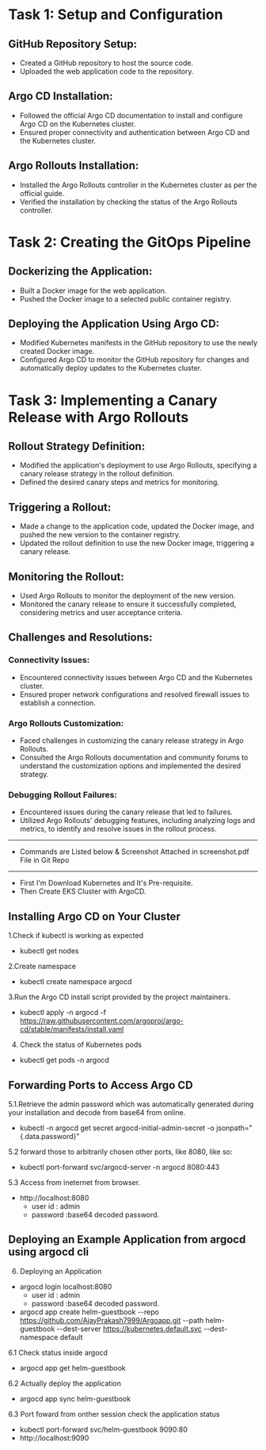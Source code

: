 # Task 1: Setup and Configuration

## GitHub Repository Setup:
- Created a GitHub repository to host the source code.
- Uploaded the web application code to the repository.

## Argo CD Installation:
- Followed the official Argo CD documentation to install and configure Argo CD on the Kubernetes cluster.
- Ensured proper connectivity and authentication between Argo CD and the Kubernetes cluster.

## Argo Rollouts Installation:
- Installed the Argo Rollouts controller in the Kubernetes cluster as per the official guide.
- Verified the installation by checking the status of the Argo Rollouts controller.

# Task 2: Creating the GitOps Pipeline

## Dockerizing the Application:
- Built a Docker image for the web application.
- Pushed the Docker image to a selected public container registry.

## Deploying the Application Using Argo CD:
- Modified Kubernetes manifests in the GitHub repository to use the newly created Docker image.
- Configured Argo CD to monitor the GitHub repository for changes and automatically deploy updates to the Kubernetes cluster.

# Task 3: Implementing a Canary Release with Argo Rollouts

## Rollout Strategy Definition:
- Modified the application's deployment to use Argo Rollouts, specifying a canary release strategy in the rollout definition.
- Defined the desired canary steps and metrics for monitoring.

## Triggering a Rollout:
- Made a change to the application code, updated the Docker image, and pushed the new version to the container registry.
- Updated the rollout definition to use the new Docker image, triggering a canary release.

## Monitoring the Rollout:
- Used Argo Rollouts to monitor the deployment of the new version.
- Monitored the canary release to ensure it successfully completed, considering metrics and user acceptance criteria.

## Challenges and Resolutions:
### Connectivity Issues:
- Encountered connectivity issues between Argo CD and the Kubernetes cluster.
- Ensured proper network configurations and resolved firewall issues to establish a connection.

### Argo Rollouts Customization:
- Faced challenges in customizing the canary release strategy in Argo Rollouts.
- Consulted the Argo Rollouts documentation and community forums to understand the customization options and implemented the desired strategy.

### Debugging Rollout Failures:
- Encountered issues during the canary release that led to failures.
- Utilized Argo Rollouts' debugging features, including analyzing logs and metrics, to identify and resolve issues in the rollout process.

------------------------------------------------------------------------------------------------------------------------------------------------------------------------------------------------
- Commands are Listed below & Screenshot Attached in screenshot.pdf File in Git Repo
------------------------------------------------------------------------------------------------------------------------------------------------------------------------------------------------

- First I'm Download Kubernetes and It's Pre-requisite.
- Then Create EKS Cluster with ArgoCD.

## Installing Argo CD on Your Cluster
1.Check if kubectl is working as expected
  - kubectl get nodes
 
2.Create namespace
  - kubectl create namespace argocd
 
3.Run the Argo CD install script provided by the project maintainers.
  - kubectl apply -n argocd -f https://raw.githubusercontent.com/argoproj/argo-cd/stable/manifests/install.yaml
 
4. Check the status of Kubernetes pods
  - kubectl get pods -n argocd

## Forwarding Ports to Access Argo CD
5.1.Retrieve the admin password which was automatically generated during your installation and decode from base64 from online.
  - kubectl -n argocd get secret argocd-initial-admin-secret -o jsonpath="{.data.password}"

5.2 forward those to arbitrarily chosen other ports, like 8080, like so:
  - kubectl port-forward svc/argocd-server -n argocd 8080:443
 
5.3 Access from ineternet from browser.
  - http://localhost:8080
    - user id : admin
    - password :base64 decoded password.

## Deploying an Example Application from argocd using argocd cli
6. Deploying an Application
  - argocd login localhost:8080
    - user id : admin
    - password :base64 decoded password.
  - argocd app create helm-guestbook --repo https://github.com/AjayPrakash7999/Argoapp.git --path helm-guestbook --dest-server https://kubernetes.default.svc --dest-namespace default
 
6.1 Check status inside argocd
  - argocd app get helm-guestbook

6.2 Actually deploy the application
  - argocd app sync helm-guestbook

6.3 Port foward from onther session check the application status
  - kubectl port-forward svc/helm-guestbook 9090:80
  - http://localhost:9090
